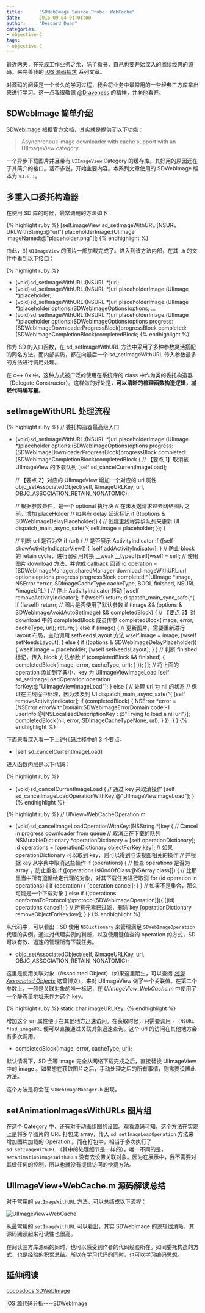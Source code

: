 ```yaml
---
title:      "SDWebImage Source Probe: WebCache"
date:       2016-09-04 01:01:00
author:     "Desgard_Duan"
categories:
- objective-C
tags:
- objective-C
---
```


最近两天，在完成工作业务之余，除了看书，自己也要开始深入的阅读经典的源码。来完善我的 [iOS 源码探求](https://desgard.com/iOS-Source-Probe/) 系列文章。

对源码的阅读是一个长久的学习过程，我会将业务中最常用的一些经典三方库拿出来进行学习。这一点我很敬佩 [@Draveness](http://draveness.me/) 的精神，并向他看齐。

## SDWebImage 简单介绍

[SDWebImage](https://github.com/rs/SDWebImage) 根据官方文档，其实就是提供了以下功能：

> Asynchronous image downloader with cache support with an UIImageView category.

一个异步下载图片并且带有 `UIImageView` Category 的缓存库。其好用的原因还在于其简介的接口。话不多说，开始主要内容。本系列文章使用的 SDWebImage 版本为 `v3.8.1`。

## 多重入口委托构造器

在使用 SD 库的时候，最常调用的方法如下： 

{% highlight ruby %}
[self.imageView sd_setImageWithURL:[NSURL URLWithString:@"url"] 
				placeholderImage:[UIImage imageNamed:@"placeholder.png"]];
{% endhighlight %}

由此，对 `UIImageView` 的图片一部加载完成了。进入到该方法内部，在其 `.h` 的文件中看到以下接口：

{% highlight ruby %}
- (void)sd_setImageWithURL:(NSURL *)url;
- (void)sd_setImageWithURL:(NSURL *)url placeholderImage:(UIImage *)placeholder;
- (void)sd_setImageWithURL:(NSURL *)url placeholderImage:(UIImage *)placeholder options:(SDWebImageOptions)options;
...
- (void)sd_setImageWithURL:(NSURL *)url placeholderImage:(UIImage *)placeholder options:(SDWebImageOptions)options progress:(SDWebImageDownloaderProgressBlock)progressBlock completed:(SDWebImageCompletionBlock)completedBlock;
{% endhighlight %}

作为 SD 的入口函数，在 sd_setImageWithURL 方法中采用了多种参数灵活搭配的同名方法。而内部实质，都在向最后一个 sd_setImageWithURL 传入参数最多的方法进行调用处理。

在 c++ 0x 中，这种方式被广泛的使用在系统库的 class 中作为类的委托构造器（Delegate Constructor）。这样做的好处是，**可以清晰的梳理函数构造逻辑，减轻代码编写量**。

## setImageWithURL 处理流程

{% highlight ruby %}
// 委托构造器最高级入口
- (void)sd_setImageWithURL:(NSURL *)url placeholderImage:(UIImage *)placeholder options:(SDWebImageOptions)options progress:(SDWebImageDownloaderProgressBlock)progressBlock completed:(SDWebImageCompletionBlock)completedBlock {
	// 【要点 1】取消该 UIImageView 的下载队列
    [self sd_cancelCurrentImageLoad];
    
    // 【要点 2】对应的 UIImageView 增加一个对应的 url 属性
    objc_setAssociatedObject(self, &imageURLKey, url, OBJC_ASSOCIATION_RETAIN_NONATOMIC);

	// 根据参数条件，是一个 optional 执行块
	// 在未发送请求过去网络图片之前，增加 placeHolder
	// 如果有 delay 延迟标记
    if (!(options & SDWebImageDelayPlaceholder)) {
    	// 创建主线程异步队列来更新 UI
        dispatch_main_async_safe(^{
            self.image = placeholder;
        });
    }
    
    // 判断 url 是否为空
    if (url) {
        // 是否展示 ActivityIndicator 
        if ([self showActivityIndicatorView]) {
            [self addActivityIndicator];
        }
		// 防止 block 的 retain cycle，进行弱引用转换
        __weak __typeof(self)wself = self;
        // 使用图片 download 方法，并完成 callback 回调
        id <SDWebImageOperation> operation = [SDWebImageManager.sharedManager downloadImageWithURL:url options:options progress:progressBlock completed:^(UIImage *image, NSError *error, SDImageCacheType cacheType, BOOL finished, NSURL *imageURL) {
	        // 停止 ActivityIndicator 转动
            [wself removeActivityIndicator];
            if (!wself) return;
            dispatch_main_sync_safe(^{
                if (!wself) return;
                // 图片是否使用了默认参数
                if (image && (options & SDWebImageAvoidAutoSetImage) && completedBlock)
                {
                	// 【要点 3】对 download 中的 completedBlock 成员传参
                    completedBlock(image, error, cacheType, url);
                    return;
                }
                else if (image) {
                	// 更新图片，需要重新进行 layout 布局，主动调用 setNeedsLayout 方法
                    wself.image = image;
                    [wself setNeedsLayout];
                } else {
                    if ((options & SDWebImageDelayPlaceholder)) {
                        wself.image = placeholder;
                        [wself setNeedsLayout];
                    }
                } 
                // 判断 finished 标记，传入 block 方法参数
                if (completedBlock && finished) {
                    completedBlock(image, error, cacheType, url);
                }
            });
        }];
        // 将上面的 operation 添加到字典中，key 为 UIImageViewImageLoad
        [self sd_setImageLoadOperation:operation forKey:@"UIImageViewImageLoad"];
    } else {
    	// 处理 url 为 nil 的状态
    	// 保证在主线程中处理，因为涉及到 UI
        dispatch_main_async_safe(^{
            [self removeActivityIndicator];
            if (completedBlock) {
                NSError *error = [NSError errorWithDomain:SDWebImageErrorDomain code:-1 userInfo:@{NSLocalizedDescriptionKey : @"Trying to load a nil url"}];
                completedBlock(nil, error, SDImageCacheTypeNone, url);
            }
        });
    }
}
{% endhighlight %}

下面来看深入看一下上述代码注释中的 3 个要点。

* [self sd_cancelCurrentImageLoad]

进入函数内层是以下代码：

{% highlight ruby %}
- (void)sd_cancelCurrentImageLoad {
	// 通过 key 来取消操作
    [self sd_cancelImageLoadOperationWithKey:@"UIImageViewImageLoad"];
}
{% endhighlight %}

{% highlight ruby %}
// UIView+WebCacheOperation.m

- (void)sd_cancelImageLoadOperationWithKey:(NSString *)key {
    // Cancel in progress downloader from queue
    // 取消正在下载的队列
    NSMutableDictionary *operationDictionary = [self operationDictionary];
    id operations = [operationDictionary objectForKey:key];
    // 如果 operationDictionary 可以取到 key，则可以得到与该视图相关的操作
    // 并根据 key 从字典中取消这些操作
    if (operations) {
    	// 检查 operations 是否为 array ，防止重名
        if ([operations isKindOfClass:[NSArray class]]) {
        	// 比那里当中所有遵循给定代理的对象，对其下载任务进行取消
            for (id <SDWebImageOperation> operation in operations) {
                if (operation) {
                    [operation cancel];
                }
            }
        // 如果不是集合，那么可能是一个下载对象
        } else if ([operations conformsToProtocol:@protocol(SDWebImageOperation)]){
            [(id<SDWebImageOperation>) operations cancel];
        }
        // 所有元素已过滤，删除 key
        [operationDictionary removeObjectForKey:key];
    }
} 
{% endhighlight %}

从代码中，可以看出：SD 使用 `NSDictionary` 来管理满足 `SDWebImageOperation` 代理的实例。通过对代理实例的判断，以及使用键值查询 operation 的方式，SD 可以有效、迅速的管理所有下载任务。

* objc_setAssociatedObject(self, &imageURLKey, url, OBJC_ASSOCIATION_RETAIN_NONATOMIC);

这里是使用关联对象（Associated Object）（如果这里陌生，可以查阅 *[浅谈Associated Objects](https://desgard.com/Associated-Objects/)* 这篇博文），来对 UIImageView 做了一个关联值。在第二个参数上，一般是关联对象的唯一标记，在 *UIImageView_WebCache.m* 中使用了一个静态量地址来作为这个 key。

{% highlight ruby %}
static char imageURLKey;
{% endhighlight %}

增加这个 url 属性便于在其他地方迅速访问。在获取时候，只需要调用 `- (NSURL *)sd_imageURL` 便可以直接通过关联对象迅速查询。这个 url 的访问在其他地方会有多次调用。

* completedBlock(image, error, cacheType, url);

默认情况下，SD 会等 image 完全从网络下载完成之后，直接替换 UIImageView 中的 image 。如果想在获取图片之后，手动处理之后的所有事情，则需要设置此方法。

这个方法是将会在 `SDWebImageManager.h` 出现。

## setAnimationImagesWithURLs 图片组

在这个 Category 中，还有对于动画组图的设置。观看源码可知，这个方法在实现上是将多个图片的 URL 打包成 array，传入 `sd_setImageLoadOperation` 方法来增加图片加载的 Operation 。而在打包中，相当于多次执行了 `sd_setImageWithURL` （其中的处理细节是一样的）。唯一不同的是，`setAnimationImagesWithURLs` 没有去设置关联对象。因为在展示中，我不需要对其做任何的控制，所以也就没有提供访问的快捷方法。

## UIImageView+WebCache.m 源码解读总结

对于常用的 `setImageWithURL` 方法，可以总结成以下流程：

![UIImageView+WebCache](http://7xwh85.com1.z0.glb.clouddn.com/UIImageView+WebCache.png)

从最常用的 `setImageWithURL` 可以看出，其实 SDWebImage 的逻辑很清晰，其源码阅读起来可读性也很高。

在阅读三方库源码的同时，也可以感受到作者的代码经验所在。如同委托构造的方式，也是经验的积累总结。所以在学习代码的同时，也可以学习编码思想。

## 延伸阅读

[cocoadocs SDWebImage](http://cocoadocs.org/docsets/SDWebImage/3.7.0/Categories/UIImageView+WebCache.html#//api/name/sd_setAnimationImagesWithURLs:)

[iOS 源代码分析----SDWebImage](http://draveness.me/ios-yuan-dai-ma-jie-xi-sdwebimage/)


